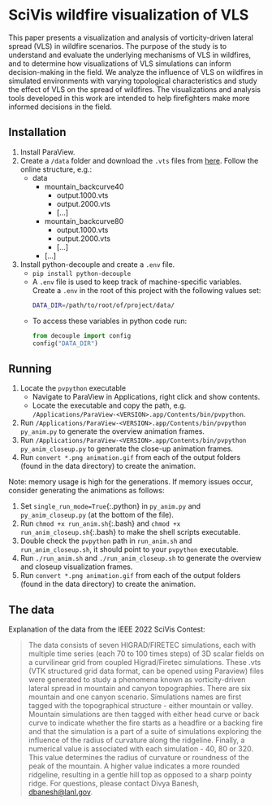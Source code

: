 # SciVis wildfire visualization of VLS
This paper presents a visualization and analysis of vorticity-driven lateral spread (VLS) in wildfire scenarios. The purpose of the study is to understand and evaluate the underlying mechanisms of VLS in wildfires, and to determine how visualizations of VLS simulations can inform decision-making in the field. We analyze the influence of VLS on wildfires in simulated environments with varying topological characteristics and study the effect of VLS on the spread of wildfires. The visualizations and analysis tools developed in this work are intended to help firefighters make more informed decisions in the field.

## Installation
1. Install ParaView.
2. Create a `/data` folder and download the `.vts` files from [here](https://oceans11.lanl.gov/firetec/).
   Follow the online structure, e.g.:
   - data
     - mountain_backcurve40
       - output.1000.vts
       - output.2000.vts
       - [...]
     - mountain_backcurve80
       - output.1000.vts
       - output.2000.vts
       - [...]
     - [...]
3. Install python-decouple and create a `.env` file.
   - `pip install python-decouple`
   - A `.env` file is used to keep track of machine-specific variables. Create a
     `.env` in the root of this project with the following values set:
     ```bash
     DATA_DIR=/path/to/root/of/project/data/
     ```
   - To access these variables in python code run:
     ```python
     from decouple import config
     config("DATA_DIR")
     ```
## Running
1. Locate the `pvpython` executable
   - Navigate to ParaView in Applications, right click and show contents.
   - Locate the executable and copy the path, e.g. `/Applications/ParaView-<VERSION>.app/Contents/bin/pvpython`.
2. Run `/Applications/ParaView-<VERSION>.app/Contents/bin/pvpython py_anim.py` to generate the overview animation frames.
3. Run `/Applications/ParaView-<VERSION>.app/Contents/bin/pvpython py_anim_closeup.py` to generate the close-up animation frames.
4. Run `convert *.png animation.gif` from each of the output folders (found in the data directory) to create the animation.

Note: memory usage is high for the generations. If memory issues occur, consider generating the animations as follows:
1. Set `single_run_mode=True`{:.python} in `py_anim.py` and `py_anim_closeup.py` (at the bottom of the file).
2. Run `chmod +x run_anim.sh`{:.bash} and `chmod +x run_anim_closeup.sh`{:.bash} to make the shell scripts executable.
3. Double check the `pvpython` path in `run_anim.sh` and `run_anim_closeup.sh`, it should point to your `pvpython` executable.
4. Run `./run_anim.sh` and `./run_anim_closeup.sh` to generate the overview and closeup visualization frames.
5. Run `convert *.png animation.gif` from each of the output folders (found in the data directory) to create the animation.

## The data
Explanation of the data from the IEEE 2022 SciVis Contest:

> The data consists of seven HIGRAD/FIRETEC simulations, each with
> multiple time series (each 70 to 100 times steps) of 3D scalar fields
> on a curvilinear grid from coupled Higrad/Firetec simulations. These
> .vts (VTK structured grid data format, can be opened using Paraview)
> files were generated to study a phenomena known as vorticity-driven
> lateral spread in mountain and canyon topographies. There are six
> mountain and one canyon scenario. Simulations names are first tagged
> with the topographical structure - either mountain or valley. Mountain
> simulations are then tagged with either head curve or back curve to
> indicate whether the fire starts as a headfire or a backing fire and
> that the simulation is a part of a suite of simulations exploring the
> influence of the radius of curvature along the ridgeline. Finally, a
> numerical value is associated with each simulation - 40, 80 or 320. This
> value determines the radius of curvature or roundness of the peak of the
> mountain. A higher value indicates a more rounded ridgeline, resulting
> in a gentle hill top as opposed to a sharp pointy ridge. For questions,
> please contact Divya Banesh, dbanesh@lanl.gov.

